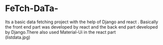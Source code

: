 # FeTch-DaTa-
Its a basic data fetching project with the  help of Django and react . Basically the front end part was developed by react and the back end part developed by Django.There also used Material-Ui in the react part  
(listdata.jpg)
